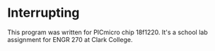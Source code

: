 # Interrupting

This program was written for PICmicro chip 18f1220. It's a school lab assignment for ENGR 270 at Clark College.
